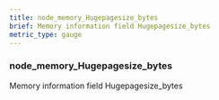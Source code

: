 ```yaml
---
title: node_memory_Hugepagesize_bytes
brief: Memory information field Hugepagesize_bytes
metric_type: gauge
---
```

### node_memory_Hugepagesize_bytes

Memory information field Hugepagesize_bytes